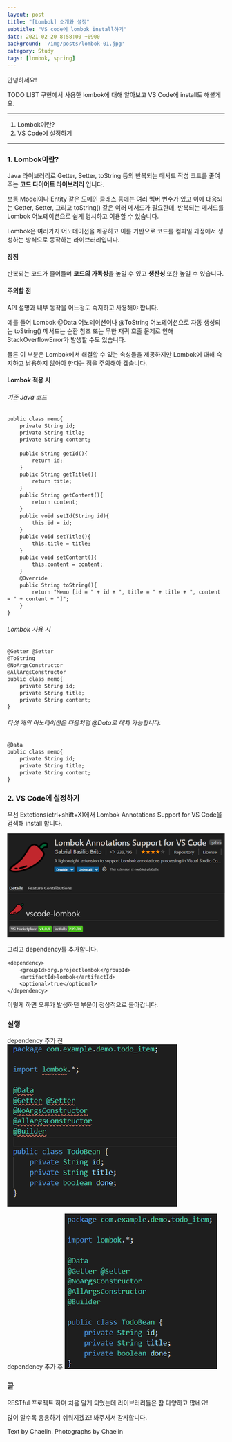 ```yaml
---
layout: post
title: "[Lombok] 소개와 설정"
subtitle: "VS code에 lombok install하기"
date: 2021-02-20 8:58:00 +0900
background: '/img/posts/lombok-01.jpg'
category: Study
tags: [lombok, spring]
---
```

안녕하세요!

TODO LIST 구현에서 사용한 lombok에 대해 알아보고 VS Code에 install도 해볼게요.

*****

1. Lombok이란?
2. VS Code에 설정하기

*****

### 1. Lombok이란?
Java 라이브러리로 Getter, Setter, toString 등의 반복되는 메서드 작성 코드를 줄여주는 **코드 다이어트 라이브러리** 입니다.

보통 Model이나 Entity 같은 도메인 클래스 등에는 여러 멤버 변수가 있고 이에 대응되는 Getter, Setter, 그리고 toString() 같은 여러 메서드가 필요한데, 반복되는 메서드를 Lombok 어노테이션으로 쉽게 명시하고 이용할 수 있습니다.

Lombok은 여러가지 어노테이션을 제공하고 이를 기반으로 코드를 컴파일 과정에서 생성하는 방식으로 동작하는 라이브러리입니다.

#### 장점
반복되는 코드가 줄어들며 **코드의 가독성**을 높일 수 있고 **생산성** 또한 높일 수 있습니다.

#### 주의할 점
API 설명과 내부 동작을 어느정도 숙지하고 사용해야 합니다.

예를 들어 Lombok @Data 어노테이션이나 @ToString 어노테이션으로 자동 생성되는 toString() 메서드는 순환 참조 또는 무한 재귀 호출 문제로 인해 StackOverflowError가 발생할 수도 있습니다.

물론 이 부분은 Lombok에서 해결할 수 있는 속성들을 제공하지만 Lombok에 대해 숙지하고 남용하지 않아야 한다는 점을 주의해야 겠습니다.

#### Lombok 적용 시
###### 기존 Java 코드
```
public class memo{
    private String id;
    private String title;
    private String content;

    public String getId(){
        return id;
    }
    public String getTitle(){
        return title;
    }
    public String getContent(){
        return content;
    }
    public void setId(String id){
        this.id = id;
    }
    public void setTitle(){
        this.title = title;
    }
    public void setContent(){
        this.content = content;
    }
    @Override
    public String toString(){
        return "Memo [id = " + id + ", title = " + title + ", content = " + content + "]";
    }
}

```

###### Lombok 사용 시
```
@Getter @Setter
@ToString
@NoArgsConstructor
@AllArgsConstructor
public class memo{
    private String id;
    private String title;
    private String content;
}
```

###### 다섯 개의 어노테이션은 다음처럼 @Data로 대체 가능합니다.
```
@Data
public class memo{
    private String id;
    private String title;
    private String content;
}
```

### 2. VS Code에 설정하기
우선 Extetions(ctrl+shift+X)에서 Lombok Annotations Support for VS Code을 검색해 install 합니다.

<img class="img-fluid" src="/img/posts/inPost/lombok-01-01.png">

그리고 dependency를 추가합니다.
```
<dependency>
	<groupId>org.projectlombok</groupId>
	<artifactId>lombok</artifactId>
	<optional>true</optional>
</dependency>
```

이렇게 하면 오류가 발생하던 부분이 정상적으로 돌아갑니다.

### 실행
dependency 추가 전
<img class="img-fluid" src="/img/posts/inPost/lombok-01-02.png">

dependency 추가 후
<img class="img-fluid" src="/img/posts/inPost/lombok-01-03.png">

### 끝
RESTful 프로젝트 하며 처음 알게 되었는데 라이브러리들은 참 다양하고 많네요!

많이 알수록 응용하기 쉬워지겠죠! 봐주셔서 감사합니다.

<p class = "placeholder">Text by Chaelin. Photographs by Chaelin</p>